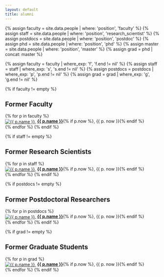```yaml
---
layout: default
title: alumni
---
```


{% assign faculty = site.data.people | where: 'position', 'faculty' %}
{% assign staff = site.data.people | where: 'position', 'research_scientist' %}
{% assign postdocs = site.data.people | where: 'position', 'postdoc' %}
{% assign phd = site.data.people | where: 'position', 'phd' %}
{% assign master = site.data.people | where: 'position', 'master' %}
{% assign grad = phd | concat: master %}

{% assign faculty = faculty | where_exp: 'f', 'f.end != nil' %}
{% assign staff = staff | where_exp: 's', 's.end != nil' %}
{% assign postdocs = postdocs | where_exp: 'p', 'p.end != nil' %}
{% assign grad = grad | where_exp: 'g', 'g.end != nil' %}

<div class="alumni">
{% if faculty != empty %}
<h2>Former Faculty</h2>
{% for p in faculty %}
<div class="col">
<a href="{{ p.website }}">
  <img style="vertical-align:middle" src="img/people/{{ p.img }}" alt="{{ p.name }}"/>
</a>
&nbsp;<b><a href="{{ p. website}}">{{ p.name }}</a></b>{% if p.now %}, {{ p. now }}{% endif %}
</div>
{% endfor %}
{% endif %}

{% if staff != empty %}
<h2>Former Research Scientists</h2>
{% for p in staff %}
<div class="col">
<a href="{{ p.website }}">
  <img style="vertical-align:middle" src="img/people/{{ p.img }}" alt="{{ p.name }}"/>
</a>
&nbsp;<b><a href="{{ p. website}}">{{ p.name }}</a></b>{% if p.now %}, {{ p. now }}{% endif %}
</div>
{% endfor %}
{% endif %}

{% if postdocs != empty %}
<h2>Former Postdoctoral Researchers</h2>
{% for p in postdocs %}
<div class="col">
<a href="{{ p.website }}">
  <img style="vertical-align:middle" src="img/people/{{ p.img }}" alt="{{ p.name }}"/>
</a>
&nbsp;<b><a href="{{ p. website}}">{{ p.name }}</a></b>{% if p.now %}, {{ p. now }}{% endif %}
</div>
{% endfor %}
{% endif %}

{% if grad != empty %}
<h2>Former Graduate Students</h2>
{% for p in grad %}
<div class="col">
<a href="{{ p.website }}">
  <img style="vertical-align:middle" src="img/people/{{ p.img }}" alt="{{ p.name }}"/>
</a>
&nbsp;<b><a href="{{ p. website}}">{{ p.name }}</a></b>{% if p.now %}, {{ p. now }}{% endif %}
</div>
{% endfor %}
{% endif %}
</div>
